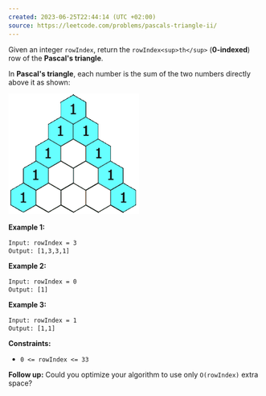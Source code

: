 ```yaml
---
created: 2023-06-25T22:44:14 (UTC +02:00)
source: https://leetcode.com/problems/pascals-triangle-ii/
---
```

Given an integer `rowIndex`, return the `rowIndex<sup>th</sup>` (**0-indexed**) row of the **Pascal's triangle**.

In **Pascal's triangle**, each number is the sum of the two numbers directly above it as shown:

![img.png](img.png)

**Example 1:**

```
Input: rowIndex = 3
Output: [1,3,3,1]

```

**Example 2:**

```
Input: rowIndex = 0
Output: [1]

```

**Example 3:**

```
Input: rowIndex = 1
Output: [1,1]

```

**Constraints:**

-   `0 <= rowIndex <= 33`

**Follow up:** Could you optimize your algorithm to use only `O(rowIndex)` extra space?

